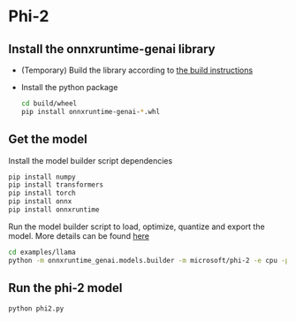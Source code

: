 # Phi-2

## Install the onnxruntime-genai library

* (Temporary) Build the library according to [the build instructions](../README.md#build-from-source)

* Install the python package

  ```bash
  cd build/wheel
  pip install onnxruntime-genai-*.whl
  ```

## Get the model

Install the model builder script dependencies

```bash
pip install numpy
pip install transformers
pip install torch
pip install onnx
pip install onnxruntime
```

Run the model builder script to load, optimize, quantize and export the model. More details can be found [here](../../src/python/py/models/README.md)

```bash
cd examples/llama
python -m onnxruntime_genai.models.builder -m microsoft/phi-2 -e cpu -p int4 -o ./model
```

## Run the phi-2 model

```bash
python phi2.py
```

